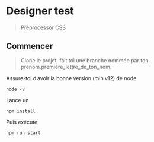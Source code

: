 # Designer test
> Preprocessor CSS

## Commencer
> Clone le projet, fait toi une branche nommée par ton prenom.première_lettre_de_ton_nom.

Assure-toi d’avoir la bonne version (min v12) de node
```shell
node -v 
```
Lance un
```shell
npm install
```

Puis exécute 
```shell
npm run start
```
